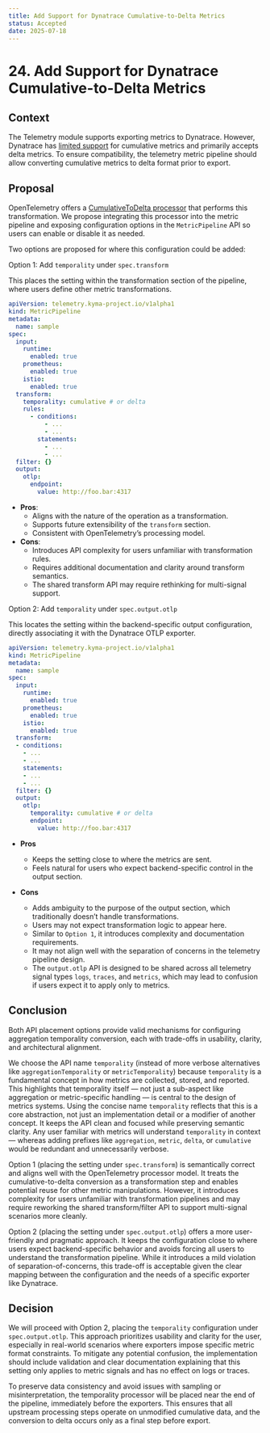 ```yaml
---
title: Add Support for Dynatrace Cumulative-to-Delta Metrics
status: Accepted
date: 2025-07-18
---
```


# 24. Add Support for Dynatrace Cumulative-to-Delta Metrics

## Context

The Telemetry module supports exporting metrics to Dynatrace. However, Dynatrace has [limited support](https://docs.dynatrace.com/docs/ingest-from/opentelemetry/getting-started/metrics/limitations#aggregation-temporality) for cumulative metrics and primarily accepts delta metrics. To ensure compatibility, the telemetry metric pipeline should allow converting cumulative metrics to delta format prior to export.

## Proposal

OpenTelemetry offers a [CumulativeToDelta processor](https://github.com/open-telemetry/opentelemetry-collector-contrib/tree/main/processor/cumulativetodeltaprocessor#cumulative-to-delta-processor) that performs this transformation. We propose integrating this processor into the metric pipeline and exposing configuration options in the `MetricPipeline` API so users can enable or disable it as needed.

Two options are proposed for where this configuration could be added:

Option 1: Add `temporality` under `spec.transform`

This places the setting within the transformation section of the pipeline, where users define other metric transformations.

```yaml
apiVersion: telemetry.kyma-project.io/v1alpha1
kind: MetricPipeline
metadata:
  name: sample
spec:
  input:
    runtime:
      enabled: true
    prometheus:
      enabled: true
    istio:
      enabled: true
  transform:
    temporality: cumulative # or delta
    rules:
      - conditions:
          - ...
          - ...
        statements:
          - ...
          - ...
  filter: {}
  output:
    otlp:
      endpoint:
        value: http://foo.bar:4317
```

- **Pros**:
    - Aligns with the nature of the operation as a transformation.
    - Supports future extensibility of the `transform` section.
    - Consistent with OpenTelemetry’s processing model.
- **Cons**:
    - Introduces API complexity for users unfamiliar with transformation rules.
    - Requires additional documentation and clarity around transform semantics.
    - The shared transform API may require rethinking for multi-signal support.

Option 2: Add `temporality` under `spec.output.otlp`

This locates the setting within the backend-specific output configuration, directly associating it with the Dynatrace OTLP exporter.

```yaml
apiVersion: telemetry.kyma-project.io/v1alpha1
kind: MetricPipeline
metadata:
  name: sample
spec:
  input:
    runtime:
      enabled: true
    prometheus:
      enabled: true
    istio:
      enabled: true
  transform:
  - conditions:
    - ...
    - ...
    statements:
    - ...
    - ...
  filter: {}
  output:
    otlp:
      temporality: cumulative # or delta
      endpoint:
        value: http://foo.bar:4317
```

- **Pros**
  - Keeps the setting close to where the metrics are sent. 
  - Feels natural for users who expect backend-specific control in the output section.

- **Cons**
  - Adds ambiguity to the purpose of the output section, which traditionally doesn’t handle transformations. 
  - Users may not expect transformation logic to appear here. 
  - Similar to `Option 1`, it introduces complexity and documentation requirements. 
  - It may not align well with the separation of concerns in the telemetry pipeline design.
  - The `output.otlp` API is designed to be shared across all telemetry signal types `logs`, `traces`, and `metrics`, which may lead to confusion if users expect it to apply only to metrics.

## Conclusion

Both API placement options provide valid mechanisms for configuring aggregation temporality conversion, each with trade-offs in usability, clarity, and architectural alignment.

We choose the API name `temporality` (instead of more verbose alternatives like `aggregationTemporality` or `metricTemporality`) because `temporality` is a fundamental concept in how metrics are collected, stored, and reported. This highlights that temporality itself — not just a sub-aspect like aggregation or metric-specific handling — is central to the design of metrics systems.
Using the concise name `temporality` reflects that this is a core abstraction, not just an implementation detail or a modifier of another concept. It keeps the API clean and focused while preserving semantic clarity. Any user familiar with metrics will understand `temporality` in context — whereas adding prefixes like `aggregation`, `metric`, `delta`, or `cumulative` would be redundant and unnecessarily verbose.

Option 1 (placing the setting under `spec.transform`) is semantically correct and aligns well with the OpenTelemetry processor model. It treats the cumulative-to-delta conversion as a transformation step and enables potential reuse for other metric manipulations. However, it introduces complexity for users unfamiliar with transformation pipelines and may require reworking the shared transform/filter API to support multi-signal scenarios more cleanly.

Option 2 (placing the setting under `spec.output.otlp`) offers a more user-friendly and pragmatic approach. It keeps the configuration close to where users expect backend-specific behavior and avoids forcing all users to understand the transformation pipeline. While it introduces a mild violation of separation-of-concerns, this trade-off is acceptable given the clear mapping between the configuration and the needs of a specific exporter like Dynatrace.

## Decision

We will proceed with Option 2, placing the `temporality` configuration under `spec.output.otlp`. This approach prioritizes usability and clarity for the user, especially in real-world scenarios where exporters impose specific metric format constraints. To mitigate any potential confusion, the implementation should include validation and clear documentation explaining that this setting only applies to metric signals and has no effect on logs or traces.

To preserve data consistency and avoid issues with sampling or misinterpretation, the temporality processor will be placed near the end of the pipeline, immediately before the exporters. This ensures that all upstream processing steps operate on unmodified cumulative data, and the conversion to delta occurs only as a final step before export.
